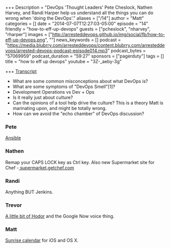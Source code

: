 +++
Description = "DevOps 'Thought Leaders' Pete Cheslock, Nathen Harvey, and Randi Harper help us understand all the things you can do wrong when 'doing the DevOps'."
aliases = ["/14"]
author = "Matt"
categories = []
date = "2014-07-07T12:27:03-05:00"
episode = "14"
friendly = "how-to-eff-up-devops"
guests = ["pcheslock", "nharvey", "rharper"]
images = ["http://arresteddevops.github.io/img/social/fb/how-to-eff-up-devops.png", ""]
news_keywords = []
podcast = "https://media.blubrry.com/arresteddevops/content.blubrry.com/arresteddevops/arrested-devops-podcast-episode014.mp3"
podcast_bytes = "57069959"
podcast_duration = "59:27"
sponsors = ["pagerduty"]
tags = []
title = "how to eff up devops"
youtube = "3Z-_aeby-3g"

+++
[Transcript](http://transcripts.castingwords.com/zvzw/211665.html)

<ul>
	<li>What are some common misconceptions about what DevOps is?</li>
	<li>What are some symptoms of "DevOps Smell"[1]?</li>
	<li>Development Operations vs Dev + Ops</li>
	<li>Is it really just about culture?</li>
	<li>Can the opinions of a tool help drive the culture? This is a theory Matt is marinating upon, and might be totally wrong.</li>
	<li>How can we avoid the "echo chamber" of DevOps discussion?</li>
</ul>

<h3>Pete</h3>
<a href="http://www.ansible.com/home" target="_blank">Ansible</a>
<h3>Nathen</h3>
Remap your CAPS LOCK key as Ctrl key. Also new Supermarket site for Chef -<a href="http://supermarket.getchef.com" target="_blank"> supermarket.getchef.com</a>
<h3>Randi</h3>
Anything BUT Jenkins.
<h3>Trevor</h3>
<a href="http://drazmazen.github.io/coding-shenanigans-and-a-little-bit-of-Hodor/#.U7mt-d_MoRQ.reddit" target="_blank">A little bit of Hodor</a> and the Google Now voice thing.
<h3>Matt</h3>
<a href="http://calendar.sunrise.am" target="_blank">Sunrise calendar</a> for iOS and OS X.
